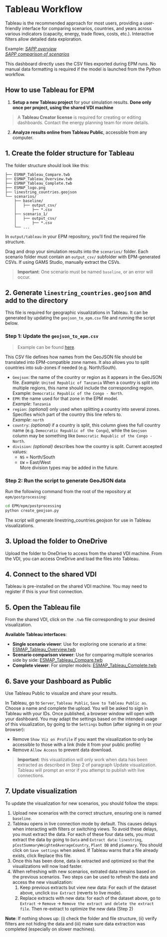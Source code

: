 # Tableau Workflow

Tableau is the recommended approach for most users, providing a user-friendly interface for comparing scenarios, countries, and years across various indicators (capacity, energy, trade flows, costs, etc.). Interactive filters allow detailed data exploration.

Example: _[SAPP overview](https://public.tableau.com/app/profile/celia.escribe/viz/SAPPregionalintegration/Home?publish=yes)_  
_[SAPP comparison of scenarios](https://public.tableau.com/app/profile/celia.escribe/viz/SAPP-Comparison/Compare?publish=yes)_

This dashboard directly uses the CSV files exported during EPM runs. No manual data formatting is required if the model is launched from the Python workflow.

## How to use Tableau for EPM

1. **Setup a new Tableau project** for your simulation results. **Done only once per project, using the shared VDI machine**  
> A **Tableau Creator license** is required for creating or editing dashboards. Contact the energy planning team for more details.

2. **Analyze results online from Tableau Public**, accessible from any computer.
 

## 1. Create the folder structure for Tableau

The folder structure should look like this:
```plaintext
├── ESMAP_Tableau_Compare.twb
├── ESMAP_Tableau_Overview.twb
├── ESMAP_Tableau_Complete.twb
├── ESMAP_logo.png
├── linestring_countries.geojson
└── scenarios/
    ├── baseline/
    │   ├── output_csv/
    │       ├── *.csv
    ├── scenario_1/
    │   ├── output_csv/
    │       ├── *.csv
    └── ...
```

In `output/tableau` in your EPM repository, you’ll find the required file structure. 

Drag and drop your simulation results into the `scenarios/` folder. Each scenario folder must contain an `output_csv/` subfolder with EPM-generated CSVs. If using GAMS Studio, manually extract the CSVs.

> **Important**: One scenario must be named `baseline`, or an error will occur.


## 2. Generate `linestring_countries.geojson` and add to the directory

This file is required for geographic visualizations in Tableau. It can be generated by updating the `geojson_to_epm.csv` file and running the script below.

### Step 1: Update the `geojson_to_epm.csv`

> Example can be found [here](https://github.com/ESMAP-World-Bank-Group/EPM/blob/main/epm/postprocessing/static/geojson_to_epm.csv).

This CSV file defines how names from the GeoJSON file should be translated into EPM-compatible zone names. It also allows you to split countries into sub-zones if needed (e.g. North/South).

- `Geojson`: the name of the country or region as it appears in the GeoJSON file.
    _Example_: `United Republic of Tanzania`
    When a country is split into multiple regions, this name should include the corresponding region. Example: `Democratic Republic of the Congo - North`.
- `EPM`: the name used for that zone in the EPM model.  
  _Example_: `Tanzania`
- `region`: _(optional)_ only used when splitting a country into several zones. Specifies which part of the country this line refers to.  
  _Example_: `north`
- `country`: _(optional)_ if a country is split, this column gives the full country name (e.g. `Democratic Republic of the Congo`), while the `Geojson` column may be something like `Democratic Republic of the Congo - North`.
- `division`: _(optional)_ describes how the country is split. Current accepted values:  
  - `NS` = North/South  
  - `EW` = East/West  
  More division types may be added in the future.

### Step 2: Run the script to generate GeoJSON data

Run the following command from the root of the repository at `epm/postprocessing`:
```sh
cd EPM/epm/postprocessing
python create_geojson.py
```

The script will generate linestring_countries.geojson for use in Tableau visualizations.


## 3. Upload the folder to OneDrive

Upload the folder to OneDrive to access from the shared VDI machine. From the VDI, you can access OneDrive and load the files into Tableau.

## 4. Connect to the shared VDI

Tableau is pre-installed on the shared VDI machine. 
You may need to register if this is your first connection.

## 5. Open the Tableau file

From the shared VDI, click on the `.twb` file corresponding to your desired visualization.

**Available Tableau interfaces**:  
- **Single scenario viewer**: Use for exploring one scenario at a time: [ESMAP_Tableau_Overview.twb](https://github.com/ESMAP-World-Bank-Group/EPM/blob/main/docs/dwld/ESMAP_Tableau_Overview.twb)
- **Scenario comparison viewer**: Use for comparing multiple scenarios side by side: [ESMAP_Tableau_Compare.twb](https://github.com/ESMAP-World-Bank-Group/EPM/blob/main/docs/dwld/ESMAP_Tableau_Compare.twb)
- **Complete viewer**: For simpler models: [ESMAP_Tableau_Complete.twb](https://github.com/ESMAP-World-Bank-Group/EPM/blob/main/docs/dwld/ESMAP_Tableau_Complete.twb)

## 6. Save your Dashboard as Public

Use Tableau Public to visualize and share your results.

In Tableau, go to `Server`, `Tableau Public`, `Save to Tableau Public as`. Choose a name and complete the upload. You will be asked to sign in Tableau with your IDs. Once published, a browser window will open with your dashboard.
You may adapt the settings based on the intended usage of this visualization, by going to the `Settings` button (after signing in on your browser):
- Remove `Show Viz on Profile` if you want the visualization to only be accessible to those with a link (hide it from your public profile)
- Remove `Allow Access` to prevent data download.

> **Important**: this visualization will only work when data has been extracted as described in Step 2 of paragraph Update visualization. Tableau will prompt an error if you attempt to publish with live connections.


## 7. Update visualization

To update the visualization for new scenarios, you should follow the steps:
1. Upload new scenarios with the correct structure, ensuring one is named `baseline`.
2. Tableau opens in live connection mode by default. This causes delays when interacting with filters or switching views.
To avoid these delays, you must extract the data. For each of these four data sets, you must extract the data by going to `Data` and `Extract data`: `linestring`, `pCostSummaryWeightedAverageCountry`, `Plant DB` and `pSummary`. You should click on `Save settings` when asked. If Tableau warns that a file already exists, click Replace this file.
3. Once this has been done, data is extracted and optimized so that the visualizations will now load faster.
4. When refreshing with new scenarios, extrated data remains based on the previous scenarios. Two steps can be used to refresh the data and access the new visualization:
   1. Keep previous extracts but view new data: For each of the dataset above, unclick `Use Extract` (reverts to live mode).
   2. Replace extracts with new data: for each of the dataset above, go to `Extract` → `Remove` → `Remove the extract and delete the extract file`.
   Then re-extract to optimize the new data (Step 2)

**Note**: If nothing shows up: (i) check the folder and file structure, (ii) verify filters are not hiding the data and (iii) make sure data extraction was completed (especially on slower machines).






